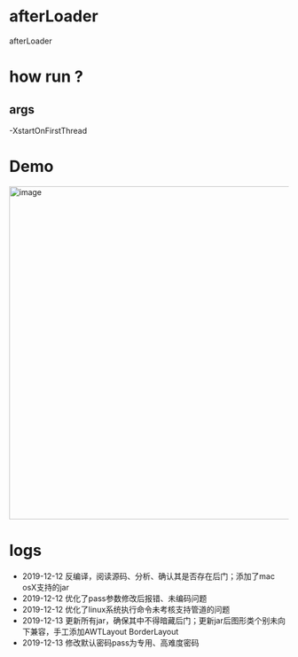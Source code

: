 # afterLoader
afterLoader

# how run ?
## args
-XstartOnFirstThread

# Demo
<img width="601" alt="image" src="https://user-images.githubusercontent.com/18223385/70731248-5be47500-1d41-11ea-9278-d9f172d7dc28.png">


# logs
- 2019-12-12 反编译，阅读源码、分析、确认其是否存在后门；添加了mac osX支持的jar
- 2019-12-12 优化了pass参数修改后报错、未编码问题
- 2019-12-12 优化了linux系统执行命令未考核支持管道的问题
- 2019-12-13 更新所有jar，确保其中不得暗藏后门；更新jar后图形类个别未向下兼容，手工添加AWTLayout BorderLayout
- 2019-12-13 修改默认密码pass为专用、高难度密码

